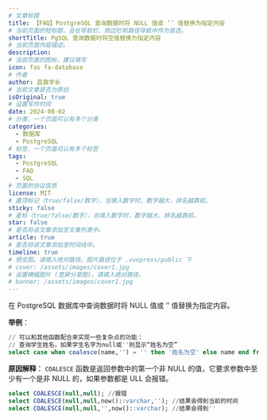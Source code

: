 ```yaml
---
# 文章标题
title: 【FAQ】PostgreSQL 查询数据时将 NULL 值或 ‘’ 值替换为指定内容
# 当前页面的短标题，会在导航栏、侧边栏和路径导航中作为首选。
shortTitle: PgSQL 查询数据时将空值替换为指定内容
# 当前页面内容描述。
description: 
# 当前页面的图标，建议填写
icon: fas fa-database
# 作者
author: 昌霖学长
# 当前文章是否为原创
isOriginal: true
# 设置写作时间
date: 2024-08-02
# 分类，一个页面可以有多个分类
categories: 
  - 数据库
  - PostgreSQL
# 标签，一个页面可以有多个标签
tags: 
  - PostgreSQL
  - FAQ
  - SQL
# 页面的协议信息
license: MIT
# 置顶标记（true/false/数字），当填入数字时，数字越大，排名越靠前。
sticky: false
# 星标（true/false/数字），当填入数字时，数字越大，排名越靠前。
star: false
# 是否将该文章添加至文章列表中。
article: true
# 是否将该文章添加至时间线中。
timeline: true
# 预览图。请填入绝对路径。图片路径位于 .vuepress/public 下
# cover: /assets/images/cover1.jpg
# 设置横幅图片 (宽屏分享图)，请填入绝对路径。
# banner: /assets/images/cover1.jpg
---
```


在 PostgreSQL 数据库中查询数据时将 NULL 值或 ’’ 值替换为指定内容。

**举例**：

```sql
// 可以和其他函数配合来实现一些复杂点的功能：
// 查询学生姓名，如果学生名字为null或''则显示“姓名为空”
select case when coalesce(name,'') = '' then '姓名为空' else name end from student;
```

**原因解释**：
`COALESCE` 函数是返回参数中的第一个非 NULL 的值，它要求参数中至少有一个是非 NULL 的，如果参数都是 ULL 会报错。

```sql
select COALESCE(null,null); //报错
select COALESCE(null,null,now()::varchar,''); //结果会得到当前的时间
select COALESCE(null,null,'',now()::varchar); //结果会得到''
```
